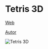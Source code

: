 # Tetris 3D

[Web](https://vivirenremoto.github.io/tetris3d/)

[Autor](https://twitter.com/vivirenremoto)

![Tetris 3D](https://vivirenremoto.github.io/tetris3d/static/social.jpg)
